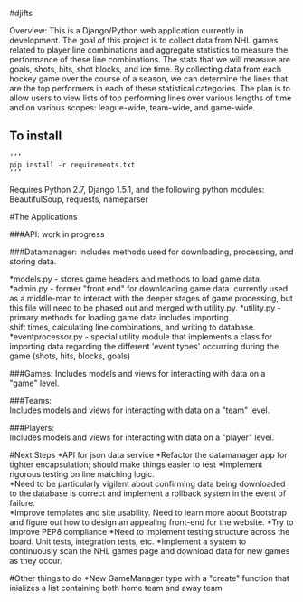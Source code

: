 #djifts

Overview: This is a Django/Python web application currently in development. 
The goal of this project is to collect data from NHL games related to
player line combinations and aggregate statistics to measure the performance
of these line combinations.  The stats that we will measure are goals, shots,
hits, shot blocks, and ice time.  By collecting data from each hockey game over
the course of a season, we can determine the lines that are the top performers 
in each of these statistical categories.  The plan is to allow users to view 
lists of top performing lines over various lengths of time and on various 
scopes: league-wide, team-wide, and game-wide.


To install
----------
	‘’’
	pip install -r requirements.txt
	‘’’


Requires Python 2.7, Django 1.5.1, and the following python modules: 
BeautifulSoup, requests, nameparser


#The Applications

###API: work in progress

###Datamanager: 
Includes methods used for downloading, processing, and storing data.

*models.py - stores game headers and methods to load game data.
*admin.py - former "front end" for downloading game data. currently used
as a middle-man to interact with the deeper stages of game processing, 
but this file will need to be phased out and merged with utility.py.
*utility.py - primary methods for loading game data includes importing  
shift times, calculating line combinations, and writing to database.
*eventprocessor.py - special utility module that implements a class for 
importing data regarding the different 'event types' occurring 
during the game (shots, hits, blocks, goals)
	
###Games: 
Includes models and views for interacting with data on a "game" level.

###Teams:  
Includes models and views for interacting with data on a "team" level.
	
###Players:  
Includes models and views for interacting with data on a "player" level.
	

#Next Steps
*API for json data service 
*Refactor the datamanager app for tighter encapsulation; should make things easier to test
*Implement rigorous testing on line matching logic.  
*Need to be particularly vigilent about confirming data being downloaded
to the database is correct and implement a rollback system in the event of failure.  
*Improve templates and site usability.  Need to learn more about Bootstrap and figure out
how to design an appealing front-end for the website.
*Try to improve PEP8 compliance
*Need to implement testing structure across the board.  Unit tests, integration tests, etc.
*Implement a system to continuously scan the NHL games page and  download data
for new games as they occur.


#Other things to do
*New GameManager type with a "create" function that inializes a 
list containing both home team and away team
